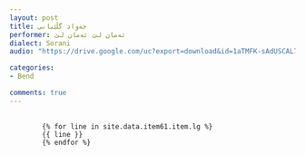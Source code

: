```yaml
---
layout: post
title: جەواد گڵێنانی
performer: ئەمان لێ ئەمان لێ
dialect: Sorani
audio: "https://drive.google.com/uc?export=download&id=1aTMFK-sAdUSCAL7vrfqTHBKb73VLajIb"

categories:
- Bend

comments: true
---
```


<div class="language-plaintext highlighter-rouge">
    <div class="highlight">
        <pre class="highlight">
            <code>
        {% for line in site.data.item61.item.lg %}
        {{ line }}
        {% endfor %}
            </code>
        </pre>
    </div>
</div>

